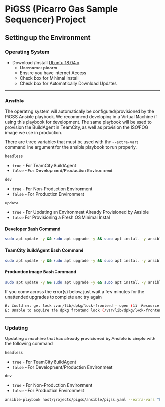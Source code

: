 # PiGSS (Picarro Gas Sample Sequencer) Project

## Setting up the Environment

### Operating System

* Download /Install [Ubuntu 18.04.x](https://ubuntu.com/download/desktop)
  * Username: picarro
  * Ensure you have Internet Access
  * Check box for Minimal Install
  * Check box for Automatically Download Updates

***

### Ansible

The operating system will automatically be configured/provisioned by the PiGSS Ansible playbook. We recommend developing in a Virtual Machine if using this playbook for development. The same playbook will be used to provision the BuildAgent in TeamCity, as well as provision the ISO/FOG image we use in production.

There are three variables that must be used with the `--extra-vars` command line argument for the ansible playbook to run properly.

`headless`

* `true` - For TeamCity BuildAgent
* `false` - For Development/Production Environment

`dev`

* `true` - For Non-Production Environment
* `false` - For Production Environment

`update`

* `true` - For Updating an Environment Already Provisioned by Ansible
* `false` For Provisioning a Fresh OS Minimal Install

#### Developer Bash Command

```bash
sudo apt update -y && sudo apt upgrade -y && sudo apt install -y ansible git curl aptitude && curl -sL https://deb.nodesource.com/setup_10.x | sudo -E bash - && sudo apt remove nodejs -y && sudo apt install nodejs -y && mkdir git && cd git && git clone -b develop https://github.com/picarro/I2000-Host.git host && ansible-playbook host/projects/pigss/ansible/pigss.yaml --extra-vars "headless=false dev=true update=false" --ask-become-pass
```

#### TeamCity BuildAgent Bash Command

```bash
sudo apt update -y && sudo apt upgrade -y && sudo apt install -y ansible git curl aptitude && curl -sL https://deb.nodesource.com/setup_10.x | sudo -E bash - && sudo apt remove nodejs -y && sudo apt install nodejs -y && mkdir git && cd git && git clone -b develop https://github.com/picarro/I2000-Host.git host && ansible-playbook host/projects/pigss/ansible/pigss.yaml --extra-vars "headless=true dev=true update=false" --ask-become-pass
```

#### Production Image Bash Command

```bash
sudo apt update -y && sudo apt upgrade -y && sudo apt install -y ansible git curl aptitude && curl -sL https://deb.nodesource.com/setup_10.x | sudo -E bash - && sudo apt remove nodejs -y && sudo apt install nodejs -y && mkdir git && cd git && git clone -b develop https://github.com/picarro/I2000-Host.git host && ansible-playbook host/projects/pigss/ansible/pigss.yaml --extra-vars "headless=false dev=false update=false" --ask-become-pass
```

If you come across the error(s) below, just wait a few minutes for the unattended upgrades to complete and try again

```bash
E: Could not get lock /var/lib/dpkg/lock-frontend - open (11: Resource temporarily unavailable)
E: Unable to acquire the dpkg frontend lock (/var/lib/dpkg/lock-frontend), is another process using it?
```

***

### Updating

Updating a machine that has already provisioned by Ansible is simple with the following command

`headless`

* `true` - For TeamCity BuildAgent
* `false` - For Development/Production Environment

`dev`

* `true` - For Non-Production Environment
* `false` - For Production Environment

```bash
ansible-playbook host/projects/pigss/ansible/pigss.yaml --extra-vars "headless=<bool> dev=<bool> update=true" --ask-become-pass
```
